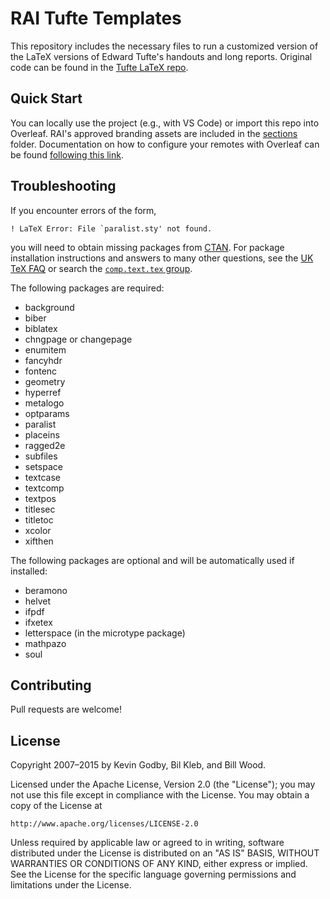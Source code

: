# RAI Tufte Templates
This repository includes the necessary files to run a customized version of the LaTeX versions of Edward Tufte's handouts and long reports. Original code can be found in the [Tufte LaTeX repo](https://github.com/Tufte-LaTeX/tufte-latex).

## Quick Start
You can locally use the project (e.g., with VS Code) or import this repo into Overleaf. RAI's approved branding assets are included in the [sections](https://github.com/pcuellar-rai/rai-tufte-templates/tree/main/sections) folder. Documentation on how to configure your remotes with Overleaf can be found [following this link](https://www.overleaf.com/learn/how-to/Git_integration). 


## Troubleshooting

If you encounter errors of the form,

    ! LaTeX Error: File `paralist.sty' not found.

you will need to obtain missing packages from [CTAN](http://ctan.org).
For package installation instructions and answers to many other
questions, see the [UK TeX FAQ](http://www.tex.ac.uk/faq/) or search the [`comp.text.tex` group](http://groups.google.com/group/comp.text.tex).

The following packages are required:

 * background
 * biber
 * biblatex
 * chngpage or changepage
 * enumitem
 * fancyhdr
 * fontenc
 * geometry
 * hyperref
 * metalogo
 * optparams
 * paralist
 * placeins
 * ragged2e
 * subfiles
 * setspace
 * textcase
 * textcomp
 * textpos
 * titlesec
 * titletoc
 * xcolor
 * xifthen

The following packages are optional and will be automatically used if installed:

 * beramono
 * helvet
 * ifpdf
 * ifxetex
 * letterspace (in the microtype package)
 * mathpazo
 * soul

## Contributing

Pull requests are welcome!

## License

Copyright 2007–2015 by Kevin Godby, Bil Kleb, and Bill Wood.

Licensed under the Apache License, Version 2.0 (the "License");
you may not use this file except in compliance with the License.
You may obtain a copy of the License at

    http://www.apache.org/licenses/LICENSE-2.0

Unless required by applicable law or agreed to in writing, software
distributed under the License is distributed on an "AS IS" BASIS,
WITHOUT WARRANTIES OR CONDITIONS OF ANY KIND, either express or implied.
See the License for the specific language governing permissions and
limitations under the License.
